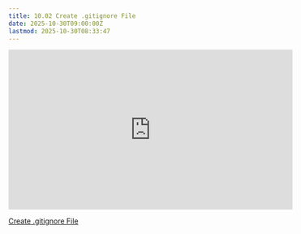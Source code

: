 ```yaml
---
title: 10.02 Create .gitignore File
date: 2025-10-30T09:00:00Z
lastmod: 2025-10-30T08:33:47
---
```


<div class="video-grid">
<div class="iframe-16-9-container"><iframe class="youTubeIframe" width="560" height="315" src="https://www.youtube.com/embed/xtTxYCq9Je8?rel=0" title="YouTube video player" frameborder="0" allow="accelerometer; autoplay; clipboard-write; encrypted-media; gyroscope; picture-in-picture; web-share" referrerpolicy="strict-origin-when-cross-origin" allowfullscreen></iframe>
</div>
</div>

[Create .gitignore File](https://youtu.be/xtTxYCq9Je8)
